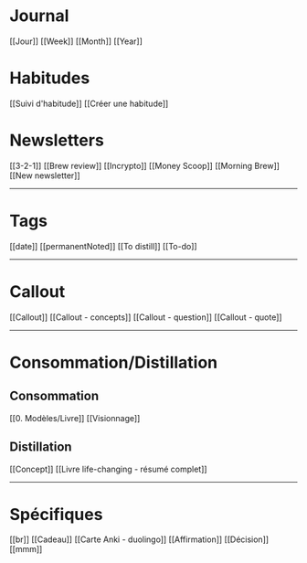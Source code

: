 # Journal
[[Jour]]
[[Week]]
[[Month]]
[[Year]]
# Habitudes
[[Suivi d'habitude]]
[[Créer une habitude]]
# Newsletters
[[3-2-1]]
[[Brew review]]
[[Incrypto]]
[[Money Scoop]]
[[Morning Brew]]
[[New newsletter]]
***
# Tags
[[date]]
[[permanentNoted]]
[[To distill]]
[[To-do]]
***
# Callout
[[Callout]]
[[Callout - concepts]]
[[Callout - question]]
[[Callout - quote]]
***
# Consommation/Distillation
## Consommation
[[0. Modèles/Livre]]
[[Visionnage]]

## Distillation
[[Concept]]
[[Livre life-changing - résumé complet]]
***
# Spécifiques
[[br]]
[[Cadeau]]
[[Carte Anki - duolingo]]
[[Affirmation]]
[[Décision]]
[[mmm]]
